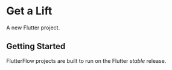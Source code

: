 # Get a Lift

A new Flutter project.

## Getting Started

FlutterFlow projects are built to run on the Flutter _stable_ release.
